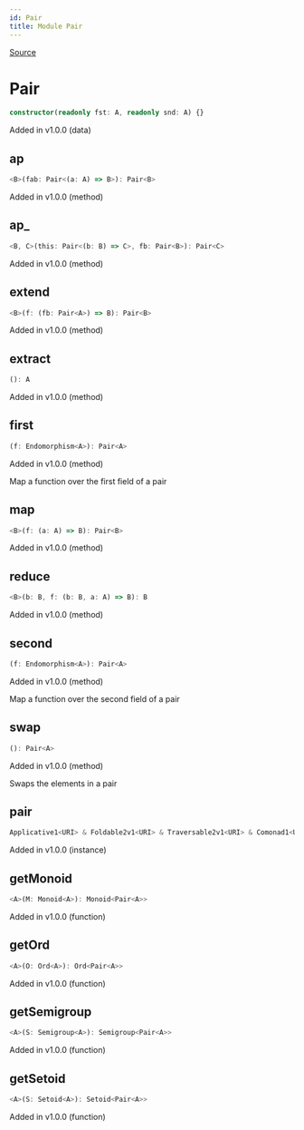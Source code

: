 ```yaml
---
id: Pair
title: Module Pair
---
```


[Source](https://github.com/gcanti/fp-ts/blob/master/src/Pair.ts)

# Pair

```ts
constructor(readonly fst: A, readonly snd: A) {}
```

Added in v1.0.0 (data)

## ap

```ts
<B>(fab: Pair<(a: A) => B>): Pair<B>
```

Added in v1.0.0 (method)

## ap\_

```ts
<B, C>(this: Pair<(b: B) => C>, fb: Pair<B>): Pair<C>
```

Added in v1.0.0 (method)

## extend

```ts
<B>(f: (fb: Pair<A>) => B): Pair<B>
```

Added in v1.0.0 (method)

## extract

```ts
(): A
```

Added in v1.0.0 (method)

## first

```ts
(f: Endomorphism<A>): Pair<A>
```

Added in v1.0.0 (method)

Map a function over the first field of a pair

## map

```ts
<B>(f: (a: A) => B): Pair<B>
```

Added in v1.0.0 (method)

## reduce

```ts
<B>(b: B, f: (b: B, a: A) => B): B
```

Added in v1.0.0 (method)

## second

```ts
(f: Endomorphism<A>): Pair<A>
```

Added in v1.0.0 (method)

Map a function over the second field of a pair

## swap

```ts
(): Pair<A>
```

Added in v1.0.0 (method)

Swaps the elements in a pair

## pair

```ts
Applicative1<URI> & Foldable2v1<URI> & Traversable2v1<URI> & Comonad1<URI>
```

Added in v1.0.0 (instance)

## getMonoid

```ts
<A>(M: Monoid<A>): Monoid<Pair<A>>
```

Added in v1.0.0 (function)

## getOrd

```ts
<A>(O: Ord<A>): Ord<Pair<A>>
```

Added in v1.0.0 (function)

## getSemigroup

```ts
<A>(S: Semigroup<A>): Semigroup<Pair<A>>
```

Added in v1.0.0 (function)

## getSetoid

```ts
<A>(S: Setoid<A>): Setoid<Pair<A>>
```

Added in v1.0.0 (function)
